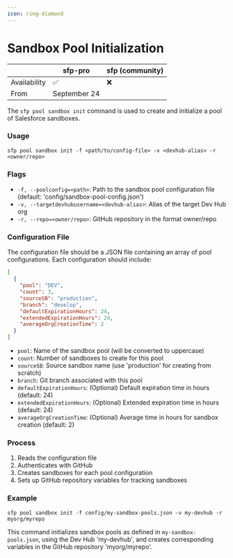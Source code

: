 ```yaml
---
icon: ring-diamond
---
```


# Sandbox Pool Initialization

|              | sfp-pro      | sfp (community) |
| ------------ | ------------ | --------------- |
| Availability | ✅            | ❌               |
| From         | September 24 |                 |

The `sfp pool sandbox init` command is used to create and initialize a pool of Salesforce sandboxes.

### Usage

```
sfp pool sandbox init -f <path/to/config-file> -v <devhub-alias> -r <owner/repo>
```

### Flags

* `-f, --poolconfig=<path>`: Path to the sandbox pool configuration file (default: 'config/sandbox-pool-config.json')
* `-v, --targetdevhubusername=<devhub-alias>`: Alias of the target Dev Hub org
* `-r, --repo=<owner/repo>`: GitHub repository in the format owner/repo

### Configuration File

The configuration file should be a JSON file containing an array of pool configurations. Each configuration should include:

```json
[
  {
    "pool": "DEV",
    "count": 3,
    "sourceSB": "production",
    "branch": "develop",
    "defaultExpirationHours": 24,
    "extendedExpirationHours": 24,
    "averageOrgCreationTime": 2
  }
]
```

* `pool`: Name of the sandbox pool (will be converted to uppercase)
* `count`: Number of sandboxes to create for this pool
* `sourceSB`: Source sandbox name (use 'production' for creating from scratch)
* `branch`: Git branch associated with this pool
* `defaultExpirationHours`: (Optional) Default expiration time in hours (default: 24)
* `extendedExpirationHours`: (Optional) Extended expiration time in hours (default: 24)
* `averageOrgCreationTime`: (Optional) Average time in hours for sandbox creation (default: 2)

### Process

1. Reads the configuration file
2. Authenticates with GitHub
3. Creates sandboxes for each pool configuration
4. Sets up GitHub repository variables for tracking sandboxes

### Example

```
sfp pool sandbox init -f config/my-sandbox-pools.json -v my-devhub -r myorg/myrepo
```

This command initializes sandbox pools as defined in `my-sandbox-pools.json`, using the Dev Hub 'my-devhub', and creates corresponding variables in the GitHub repository 'myorg/myrepo'.
